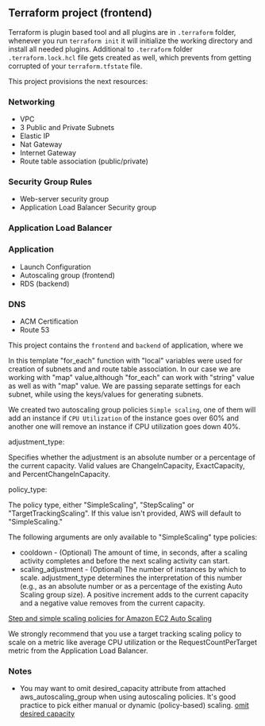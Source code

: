 ## Terraform project (frontend)

Terraform is plugin based tool and all plugins are in ```.terraform``` folder, whenever you run ```terraform init``` it will initialize the working directory and install all needed plugins. Additional to ```.terraform``` folder ```.terraform.lock.hcl``` file gets created as well, which prevents from getting corrupted of your ```terraform.tfstate``` file.

This project provisions the next resources:

### Networking

- VPC
- 3 Public and Private Subnets
- Elastic IP 
- Nat Gateway
- Internet Gateway
- Route table association (public/private)

### Security Group Rules
 
- Web-server security group
- Application Load Balancer Security group

### Application Load Balancer 

### Application

- Launch Configuration
- Autoscaling group (frontend)
- RDS (backend)

### DNS

- ACM Certification
- Route 53

This project contains the ```frontend``` and ```backend``` of application, where we 

In this template "for_each" function with "local" variables were used for creation of subnets and and route table association. In our case we are working with "map" value,although "for_each" can work with "string" value as well as with "map" value. We are passing separate settings for each subnet, while using the keys/values for generating subnets.

We created two autoscaling group policies ```Simple scaling```, one of them will add an instance if  ```CPU Utilization``` of the instance goes over 60% and another one will remove an instance if CPU utilization goes down 40%. 

adjustment_type:

Specifies whether the adjustment is an absolute number or a percentage of the current capacity. Valid values are ChangeInCapacity, ExactCapacity, and PercentChangeInCapacity.

policy_type:

The policy type, either "SimpleScaling", "StepScaling" or "TargetTrackingScaling". If this value isn't provided, AWS will default to "SimpleScaling."

The following arguments are only available to "SimpleScaling" type policies:

- cooldown - (Optional) The amount of time, in seconds, after a scaling activity completes and before the next scaling activity can start.
- scaling_adjustment - (Optional) The number of instances by which to scale. adjustment_type determines the interpretation of this number (e.g., as an absolute number or as a percentage of the existing Auto Scaling group size). A positive increment adds to the current capacity and a negative value removes from the current capacity.

[Step and simple scaling policies for Amazon EC2 Auto Scaling](https://docs.aws.amazon.com/autoscaling/ec2/userguide/as-scaling-simple-step.html)

We strongly recommend that you use a target tracking scaling policy to scale on a metric like average CPU utilization or the RequestCountPerTarget metric from the Application Load Balancer.

### Notes

- You may want to omit desired_capacity attribute from attached aws_autoscaling_group when using autoscaling policies. It's good practice to pick either manual or dynamic (policy-based) scaling. [omit desired capacity](https://registry.terraform.io/providers/hashicorp/aws/latest/docs/resources/autoscaling_policy)